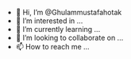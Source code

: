 - 👋 Hi, I’m @Ghulammustafahotak
- 👀 I’m interested in ...
- 🌱 I’m currently learning ...
- 💞️ I’m looking to collaborate on ...
- 📫 How to reach me ...

<!---
Ghulammustafahotak/Ghulammustafahotak is a ✨ special ✨ repository because its `README.md` (this file) appears on your GitHub profile.
You can click the Preview link to take a look at your changes.
--->
